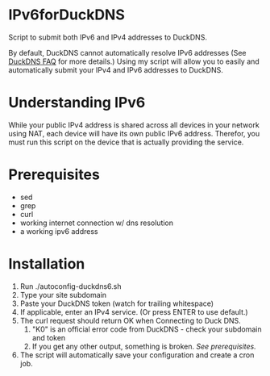 # IPv6forDuckDNS
Script to submit both IPv6 and IPv4 addresses to DuckDNS.

By default, DuckDNS cannot automatically resolve IPv6 addresses (See [DuckDNS FAQ](https://www.duckdns.org/faqs.jsp) for more details.) Using my script will allow you to easily and automatically submit your IPv4 and IPv6 addresses to DuckDNS.

# Understanding IPv6
While your public IPv4 address is shared across all devices in your network using NAT, each device will have its own public IPv6 address. Therefor, you must run this script on the device that is actually providing the service.

# Prerequisites
* sed
* grep
* curl
* working internet connection w/ dns resolution
* a working ipv6 address

# Installation
1. Run ./autoconfig-duckdns6.sh
1. Type your site subdomain
1. Paste your DuckDNS token (watch for trailing whitespace)
1. If applicable, enter an IPv4 service. (Or press ENTER to use default.)
1. The curl request should return OK when Connecting to Duck DNS.
   1.  "K0" is an official error code from DuckDNS - check your subdomain and token
   1. If you get any other output, something is broken. *See prerequisites.*
1. The script will automatically save your configuration and create a cron job.
